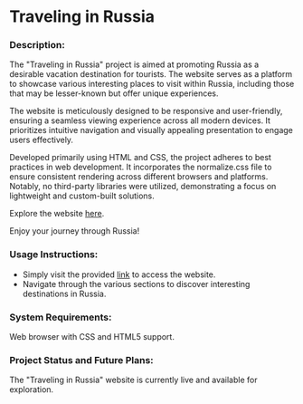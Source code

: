 # Traveling in Russia

### Description:
The "Traveling in Russia" project is aimed at promoting Russia as a desirable vacation destination for tourists. The website serves as a platform to showcase various interesting places to visit within Russia, including those that may be lesser-known but offer unique experiences.

The website is meticulously designed to be responsive and user-friendly, ensuring a seamless viewing experience across all modern devices. It prioritizes intuitive navigation and visually appealing presentation to engage users effectively.

Developed primarily using HTML and CSS, the project adheres to best practices in web development. It incorporates the normalize.css file to ensure consistent rendering across different browsers and platforms. Notably, no third-party libraries were utilized, demonstrating a focus on lightweight and custom-built solutions.

Explore the website [here](https://otec-s.github.io/russian-travel/).

Enjoy your journey through Russia!

### Usage Instructions:
- Simply visit the provided [link](https://otec-s.github.io/russian-travel/) to access the website.
- Navigate through the various sections to discover interesting destinations in Russia.

### System Requirements:
Web browser with CSS and HTML5 support.

### Project Status and Future Plans:
The "Traveling in Russia" website is currently live and available for exploration.

